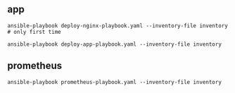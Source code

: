 ## app

```
ansible-playbook deploy-nginx-playbook.yaml --inventory-file inventory # only first time

ansible-playbook deploy-app-playbook.yaml --inventory-file inventory
```

## prometheus

```
ansible-playbook prometheus-playbook.yaml --inventory-file inventory
```

